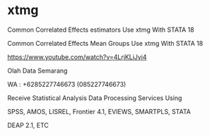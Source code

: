 # xtmg
Common Correlated Effects estimators Use xtmg With STATA 18

Common Correlated Effects Mean Groups Use xtmg With STATA 18

https://www.youtube.com/watch?v=4LrjKLiJyi4

Olah Data Semarang

WA : +6285227746673 (085227746673)

Receive Statistical Analysis Data Processing Services Using

SPSS, AMOS, LISREL, Frontier 4.1, EVIEWS, SMARTPLS, STATA

DEAP 2.1, ETC
